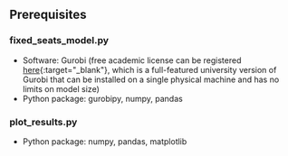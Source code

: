## Prerequisites

### fixed_seats_model.py

* Software: Gurobi (free academic license can be registered [here](https://www.gurobi.com/downloads/end-user-license-agreement-academic/){:target="_blank"}, which is a full-featured university version of Gurobi that can be installed on a single physical machine and has no limits on model size)
* Python package: gurobipy, numpy, pandas

### plot_results.py

* Python package: numpy, pandas, matplotlib
